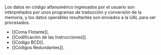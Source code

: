 Los datos en código alfanumérico ingresados por el usuario son interpretados por unos programas de traducción y conversión de la memoria, y los datos operables resultantes son enviados a la UAL para ser procesados.

- [[Coma Flotante]].
- [[Codificación de las Instrucciones]].
- [[Código BCD]].
- [[Códigos Redundantes]].
